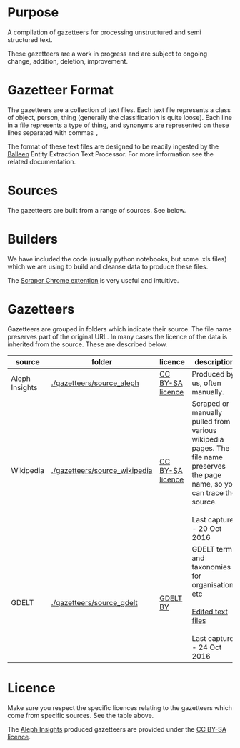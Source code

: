 # Purpose
A compilation of gazetteers for processing unstructured and semi structured text.

These gazetteers are a work in progress and are subject to ongoing change, addition, deletion, improvement.

# Gazetteer Format
The gazetteers are a collection of text files. Each text file represents a class of object, person, thing (generally the classification is quite loose).
Each line in a file represents a type of thing, and synonyms are represented on these lines separated with commas `,`

The format of these text files are designed to be readily ingested by the [Balleen](https://github.com/dstl/baleen) Entity Extraction Text Processor. For more information see the related documentation.

# Sources
The gazetteers are built from a range of sources. See below.

# Builders
We have included the code (usually python notebooks, but some .xls files) which we are using to build and cleanse data to produce these files.

The [Scraper Chrome extention](https://chrome.google.com/webstore/detail/scraper/mbigbapnjcgaffohmbkdlecaccepngjd) is very useful and intuitive.

# Gazetteers
Gazetteers are grouped in folders which indicate their source. The file name preserves part of the original URL. In many cases the licence of the data is inherited from the source. These are described below.

| source | folder | licence | description |
|---|---|---|---|
| Aleph Insights | [./gazetteers/source_aleph](./gazeteers/source_aleph) | [CC BY-SA licence](./licences/by-sa.markdown) | Produced by us, often manually. |
| Wikipedia | [./gazetteers/source_wikipedia](./gazetteers/source_wikipedia) | [CC BY-SA licence](https://en.wikipedia.org/wiki/Wikipedia:Text_of_Creative_Commons_Attribution-ShareAlike_3.0_Unported_License) | Scraped or manually pulled from various wikipedia pages. The file name preserves the page name, so you can trace the source. <br><br>Last capture - 20 Oct 2016 |
| GDELT | [./gazetteers/source_gdelt](./gazetteers/source_gdelt) | [GDELT BY](http://gdeltproject.org/about.html#termsofuse) | GDELT terms and taxonomies for organisations etc <br><br> [Edited text files](http://gdeltproject.org/data.html#documentation)<br><br> Last capture - 24 Oct 2016 |

# Licence
Make sure you respect the specific licences relating to the gazetteers which come from specific sources. See the table above.

The [Aleph Insights](www.alephinsights.com) produced gazetteers are provided under the [CC BY-SA licence](./licences/by-sa.markdown).
